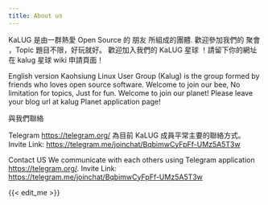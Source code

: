 ```yaml
---
title: About us
---
```


KaLUG 是由一群熱愛 Open Source 的 朋友 所組成的團體.
歡迎參加我們的 聚會 ，Topic 題目不限，好玩就好。
歡迎加入我們的 KaLUG 星球 ！請留下你的網址在 kalug 星球 wiki 申請頁面！

English version
Kaohsiung Linux User Group (Kalug) is the group formed by friends who loves open source software.
Welcome to join our bee, No limitation for topics, Just for fun.
Welcome to join our planet! Please leave your blog url at kalug Planet application page!

與我們聯絡

Telegram https://telegram.org/ 為目前 KaLUG 成員平常主要的聯絡方式。
Invite Link: https://telegram.me/joinchat/BqbimwCyFpFf-UMz5A5T3w

Contact US
We communicate with each others using Telegram application https://telegram.org/.
Invite Link: https://telegram.me/joinchat/BqbimwCyFpFf-UMz5A5T3w


{{< edit_me >}}
